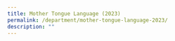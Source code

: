 ```yaml
---
title: Mother Tongue Language (2023)
permalink: /department/mother-tongue-language-2023/
description: ""
---
```

